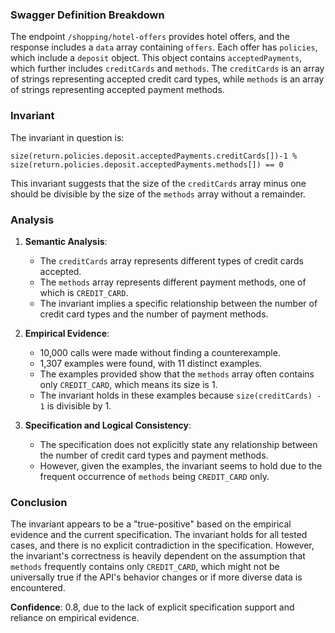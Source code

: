### Swagger Definition Breakdown

The endpoint `/shopping/hotel-offers` provides hotel offers, and the response includes a `data` array containing `offers`. Each offer has `policies`, which include a `deposit` object. This object contains `acceptedPayments`, which further includes `creditCards` and `methods`. The `creditCards` is an array of strings representing accepted credit card types, while `methods` is an array of strings representing accepted payment methods.

### Invariant

The invariant in question is:

`size(return.policies.deposit.acceptedPayments.creditCards[])-1 % size(return.policies.deposit.acceptedPayments.methods[]) == 0`

This invariant suggests that the size of the `creditCards` array minus one should be divisible by the size of the `methods` array without a remainder.

### Analysis

1. **Semantic Analysis**:
   - The `creditCards` array represents different types of credit cards accepted.
   - The `methods` array represents different payment methods, one of which is `CREDIT_CARD`.
   - The invariant implies a specific relationship between the number of credit card types and the number of payment methods.

2. **Empirical Evidence**:
   - 10,000 calls were made without finding a counterexample.
   - 1,307 examples were found, with 11 distinct examples.
   - The examples provided show that the `methods` array often contains only `CREDIT_CARD`, which means its size is 1.
   - The invariant holds in these examples because `size(creditCards) - 1` is divisible by 1.

3. **Specification and Logical Consistency**:
   - The specification does not explicitly state any relationship between the number of credit card types and payment methods.
   - However, given the examples, the invariant seems to hold due to the frequent occurrence of `methods` being `CREDIT_CARD` only.

### Conclusion

The invariant appears to be a "true-positive" based on the empirical evidence and the current specification. The invariant holds for all tested cases, and there is no explicit contradiction in the specification. However, the invariant's correctness is heavily dependent on the assumption that `methods` frequently contains only `CREDIT_CARD`, which might not be universally true if the API's behavior changes or if more diverse data is encountered.

**Confidence**: 0.8, due to the lack of explicit specification support and reliance on empirical evidence.
